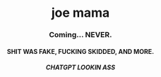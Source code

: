 <div align='center'>

# joe mama
### Coming... NEVER.
#### SHIT WAS FAKE, FUCKING SKIDDED, AND MORE.

##### CHATGPT LOOKIN ASS
